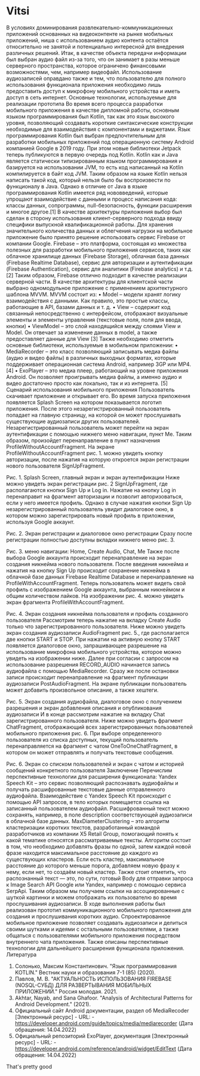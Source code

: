 # Vitsi
В условиях доминирования развлекательно-коммуникационных приложений основанных на видеоконтенте на рынке мобильных приложений, ниша с использованием аудио контента остаётся относительно не занятой и потенциально интересной для внедрения различных решений. Итак, в качестве объекта передачи информации был выбран аудио файл из-за того, что он занимает в разы меньше серверного пространства, которое ограничено финансовыми возможностями, чем, например видеофайл. Использование аудиозаписей оправдано также и тем, что пользователю для полного использования функционала приложения необходимо лишь предоставить доступ к микрофону мобильного устройства и иметь доступ в сеть интернет.
Основные технологии, используемые для реализации прототипа
Во время всего процесса разработки мобильного приложения в качестве дипломной работы, основным языком программирования был Kotlin, так как это язык высокого уровня, позволяющий создавать короткие синтаксические конструкции необходимые для взаимодействия с компонентами и виджетами.
Язык программирования Kotlin был выбран предпочтительным для разработки мобильных приложений под операционную систему Android компанией Google в 2019 году. При этом новые библиотеки Jetpack теперь публикуются в первую очередь под Kotlin. Kotlin как и Java является статически типизированным языком программирования и базируется на использовании JVM, то есть код написанный на Kotlin компилируется в байт код JVM. Таким образом на языке Kotlin нельзя написать такой код, который нельзя было бы воспроизвести по функционалу в Java. Однако в отличие от Java в языке программирования Kotlin имеется ряд нововведений, которые упрощают взаимодействие с данными и процесс написания кода: классы данных, сопрограммы, null-безопасность, функции расширения и многое другое.[1]
В качестве архитектуры приложения выбор был сделан в сторону использования клиент-серверного подхода ввиду специфики выпускной квалификационной работы. 
Для хранения значительного количества данных и облегчения нагрузки на мобильное приложение было принято решение использовать сервис Firebase от компании Google. Firebase – это платформа, состоящая из множества полезных для разработки мобильного приложения сервисов, таких как облачное хранилище данных (Firebase Storage), облачная база данных (Firebase Realtime Database), сервис для авторизации и аутентификации (Firebase Authentication), сервис для аналитики (Firebase analytics) и т.д. [2] Таким образом, Firebase отлично подходит в качестве реализации серверной части.
В качестве архитектуры для клиентской части выбрано одномодульное приложение с применением архитектурного шаблона MVVM.
MVVM состоит из:
•	Model – модели хранят логику взаимодействия с данными. Как правило, это простые классы, работающие в API, базами данных и т. д.
•	View – содержит код связанный непосредственно с интерфейсом, отображают визуальные элементы и элементы управления (текстовые поля, поля для ввода, кнопки)
•	ViewModel – это слой находящийся между слоями View и Model. Он отвечает за изменение данных в model, а также предоставляет данные для View [3]
Также необходимо отметить основные библиотеки, используемые в мобильном приложении:
•	MediaRecorder – это класс позволяющий записывать медиа файлы (аудио и видео файлы) в различных выходных форматах, которые поддерживает операционная система Android, например 3GP или MP4. [4]
•	ExoPlayer – это медиа плеер, работающий на уровне приложения Android. Он позволяет проигрывать медиа файлы, а именно аудио и видео достаточно просто как локально, так и из интернета. [5]
Сценарий использования мобильного приложения
Пользователь скачивает приложение и открывает его. Во время запуска приложения появляется Splash Screen на котором показывается логотип приложения. 
После этого незарегистрированный пользователь попадает на главную страницу, на которой он может прослушивать существующие аудиозаписи других пользователей. Незарегистрированный пользователь может перейти на экран аутентификации с помощью нижнего меню навигации, пункт Me. Таким образом, произойдет перенаправление в пункт назначения ProfileWithoutAccountFragment.
На экране ProfileWithoutAccountFragment рис. 1. можно увидеть кнопку авторизации, после нажатия на которую откроется экран регистрации нового пользователя SignUpFragment.
 
Рис. 1. Splash Screen, главный экран и экран аутентификации
Ниже можно увидеть экран регистрации рис. 2 SignUpFragment, где располагаются кнопки Sign Up и Log in. Нажатие на кнопку Log in перенаправит на фрагмент авторизации и позволит авторизоваться, если у него имеется профиль.
Однако в случае нажатия кнопки Sign Up незарегистрированный пользователь увидит диалоговое окно, в котором можно зарегистрировать новый профиль в приложении, используя Google аккаунт.
 
Рис. 2. Экран регистрации и диалоговое окно регистрации 
Сразу после регистрации полностью доступны вкладки нижнего меню рис. 3.
 
Рис. 3. меню навигации: Home, Create Audio, Chat, Me
Также после выбора Google аккаунта происходит перенаправление на экран создания никнейма нового пользователя.
После введения никнейма и нажатия на кнопку Sign Up происходит сохранение никнейма в облачной базе данных Firebase Realtime Database и перенаправление на ProfileWithAccountFragment.
Теперь пользователь может видеть свой профиль с изображением Google аккаунта, выбранным никнеймом и общим количеством лайков. На изображении рис. 4. можно увидеть экран фрагмента ProfileWithAccountFragment. 
 
Рис. 4. Экран создания никнейма пользователя и профиль созданного пользователя
Рассмотрим теперь нажатие на вкладку Create Audio только что зарегистрированного пользователя. Ниже можно увидеть экран создания аудиозаписи AudioFragment рис. 5., где располагается две кнопки START и STOP.
При нажатии на активную кнопку START появляется диалоговое окно, запрашивающее разрешение на использование микрофона мобильного устройства, которое можно увидеть на изображении ниже.
Далее при согласии с запросом на использование разрешения RECORD_AUDIO начинается запись аудиофайла с помощью MediaRecorder. Сразу же после остановки записи происходит перенаправление на фрагмент публикации аудиозаписи PostAudioFragment.
На экране публикации пользователь может добавить произвольное описание, а также хештеги.
 
Рис. 5. Экран создания аудиофайла, диалоговое окно с получением разрешения и экран добавления описания и опубликования аудиозаписи
И в конце рассмотрим нажатие на вкладку Chat зарегистрированного пользователя. Ниже можно увидеть фрагмент ChatFragment, отображающий всех зарегистрированных пользователей мобильного приложения рис. 6. При выборе определенного пользователя из списка доступных, текущий пользователь перенаправляется на фрагмент с чатом OneToOneChatFragment, в котором он может отправлять и получать текстовые сообщения.
 
Рис. 6. Экран со списком пользователей и экран с чатом и историей сообщений конкретного пользователя
Заключение
Перечислим перспективные технологии для расширения функционала:
Yandex Speech Kit – это сервис позволяющий распознавать аудиофайлы и получать расшифрованные текстовые данные отправленного аудиофайла. Взаимодействие с Yandex Speech Kit происходит с помощью API запросов, в тело которых помещается ссылка на записанный пользователем аудиофайл. Расшифрованный текст можно сохранять, например, в поле description соответствующей аудиозаписи в облачной базе данных.
MaxDiameterClustering – это алгоритм кластеризации коротких текстов, разработанный командой разработчиков из компании X5 Retail Group, помогающий понять к какой тематике относятся рассматриваемые тексты.  Алгоритм состоит в том, что необходимо добавлять фразы по одной, затем каждой новой фразе находится максимальное расстояние до каждого из существующих кластеров. Если есть кластер, максимальное расстояние до которого меньше порога, добавляем новую фразу к нему, если нет, то создаём новый кластер.
Также стоит отметить, что распознанный текст — это, по сути, готовый Body для отправки запроса к Image Search API Google или Yandex, например с помощью сервиса SerpApi. Таким образом мы получаем ссылки на ассоциированные с шуткой картинки и можем отображать их пользователю во время прослушивания аудиозаписи.
В ходе выполнения работы был реализован прототип коммуникационного мобильного приложения для создания и прослушивания коротких аудио. Спроектированное мобильное приложение позволяет создавать аудиозаписи и делиться своими шутками и идеями с остальными пользователями, а также общаться с пользователями мобильного приложения посредством внутреннего чата приложения. Также описаны перспективные технологии для дальнейшего расширения функционала приложения.
Литература
1.	Солонько, Максим Константинович. "Язык программирования KOTLIN." Вестник науки и образования 7-1 (85) (2020).
2.	Павлов, М. В. "АКТУАЛЬНОСТЬ ИСПОЛЬЗОВАНИЯ FIREBASE (NOSQL-СУБД) ДЛЯ РАЗВЕРТЫВАНИЯ МОБИЛЬНЫХ ПРИЛОЖЕНИЙ." Россия молодая. 2021.
3.	Akhtar, Nayab, and Sana Ghafoor. "Analysis of Architectural Patterns for Android Development." (2021).
4.	Официальный сайт Android документации, раздел об MediaRecoder [Электронный ресурс] - URL: - https://developer.android.com/guide/topics/media/mediarecorder (Дата обращения: 14.04.2022)
5.	Официальный репозиторий ExoPlayer, документация [Электронный ресурс] - URL: - https://developer.android.com/reference/android/widget/EditText (Дата обращения: 14.04.2022)

That's pretty good
